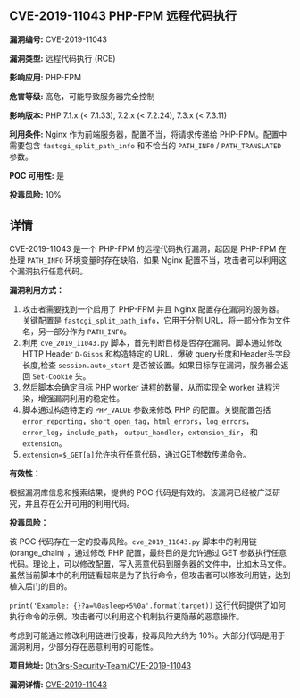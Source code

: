 ## CVE-2019-11043 PHP-FPM 远程代码执行

**漏洞编号:** CVE-2019-11043

**漏洞类型:** 远程代码执行 (RCE)

**影响应用:** PHP-FPM

**危害等级:** 高危，可能导致服务器完全控制

**影响版本:** PHP 7.1.x (< 7.1.33), 7.2.x (< 7.2.24), 7.3.x (< 7.3.11)

**利用条件:** Nginx 作为前端服务器，配置不当，将请求传递给 PHP-FPM。配置中需要包含 `fastcgi_split_path_info` 和不恰当的 `PATH_INFO` / `PATH_TRANSLATED` 参数。

**POC 可用性:** 是

**投毒风险:** 10%

## 详情

CVE-2019-11043 是一个 PHP-FPM 的远程代码执行漏洞，起因是 PHP-FPM 在处理 `PATH_INFO` 环境变量时存在缺陷，如果 Nginx 配置不当，攻击者可以利用这个漏洞执行任意代码。

**漏洞利用方式：**

1.  攻击者需要找到一个启用了 PHP-FPM 并且 Nginx 配置存在漏洞的服务器。 关键配置是 `fastcgi_split_path_info`，它用于分割 URL，将一部分作为文件名，另一部分作为 `PATH_INFO`。
2.  利用 `cve_2019_11043.py` 脚本，首先判断目标是否存在漏洞。脚本通过修改 HTTP Header `D-Gisos` 和构造特定的 URL，爆破 query长度和Header头字段长度,检查 `session.auto_start` 是否被设置。如果目标存在漏洞，服务器会返回 `Set-Cookie` 头。
3.  然后脚本会确定目标 PHP worker 进程的数量，从而实现全 worker 进程污染，增强漏洞利用的稳定性。
4.  脚本通过构造特定的 `PHP_VALUE` 参数来修改 PHP 的配置。关键配置包括 `error_reporting`，`short_open_tag`，`html_errors`，`log_errors`，`error_log`，`include_path`， `output_handler`，`extension_dir`， 和 `extension`。
5.  `extension=$_GET[a]`允许执行任意代码，通过GET参数传递命令。

**有效性：**

根据漏洞库信息和搜索结果，提供的 POC 代码是有效的。该漏洞已经被广泛研究，并且存在公开可用的利用代码。

**投毒风险：**

该 POC 代码存在一定的投毒风险。`cve_2019_11043.py` 脚本中的利用链 (orange_chain) ，通过修改 PHP 配置，最终目的是允许通过 GET 参数执行任意代码。理论上，可以修改配置，写入恶意代码到服务器的文件中，比如木马文件。虽然当前脚本中的利用链看起来是为了执行命令，但攻击者可以修改利用链，达到植入后门的目的。

`print('Example: {}?a=%0asleep+5%0a'.format(target))`  这行代码提供了如何执行命令的示例。攻击者可以利用这个机制执行更隐蔽的恶意操作。

考虑到可能通过修改利用链进行投毒，投毒风险大约为 10%。大部分代码是用于漏洞利用，少部分存在恶意利用的可能性。

**项目地址:** [0th3rs-Security-Team/CVE-2019-11043](https://github.com/0th3rs-Security-Team/CVE-2019-11043)

**漏洞详情:** [CVE-2019-11043](https://nvd.nist.gov/vuln/detail/CVE-2019-11043)